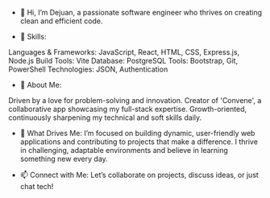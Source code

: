 - 👋 Hi, I’m Dejuan, a passionate software engineer who thrives on creating clean and efficient code.

- 🔧 Skills:

Languages & Frameworks: JavaScript, React, HTML, CSS, Express.js, Node.js
Build Tools: Vite
Database: PostgreSQL
Tools: Bootstrap, Git, PowerShell
Technologies: JSON, Authentication

- 🌟 About Me:

Driven by a love for problem-solving and innovation.
Creator of 'Convene', a collaborative app showcasing my full-stack expertise.
Growth-oriented, continuously sharpening my technical and soft skills daily.

- 🚀 What Drives Me:
I’m focused on building dynamic, user-friendly web applications and contributing to projects that make a difference. I thrive in challenging, adaptable environments and believe in learning something new every day.

- 📫 Connect with Me:
Let’s collaborate on projects, discuss ideas, or just chat tech!
